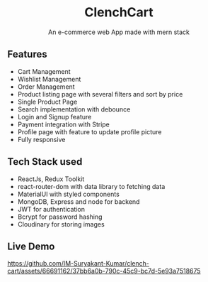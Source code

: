 <div align="center">

# ClenchCart

An e-commerce web App made with mern stack

</div>

## Features

-   Cart Management
-   Wishlist Management
-   Order Management
-   Product listing page with several filters and sort by price
-   Single Product Page
-   Search implementation with debounce
-   Login and Signup feature
-   Payment integration with Stripe
-   Profile page with feature to update profile picture
-   Fully responsive

## Tech Stack used

-   ReactJs, Redux Toolkit
-   react-router-dom with data library to fetching data
-   MaterialUI with styled components
-   MongoDB, Express and node for backend
-   JWT for authentication
-   Bcrypt for password hashing
-   Cloudinary for storing images

## Live Demo

https://github.com/IM-Suryakant-Kumar/clench-cart/assets/66691162/37bb6a0b-790c-45c9-bc7d-5e93a7518675
